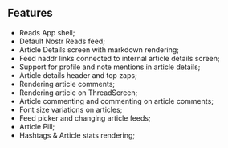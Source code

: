 ## Features

- Reads App shell;
- Default Nostr Reads feed;
- Article Details screen with markdown rendering;
- Feed naddr links connected to internal article details screen;
- Support for profile and note mentions in article details;
- Article details header and top zaps;
- Rendering article comments;
- Rendering article on ThreadScreen;
- Article commenting and commenting on article comments;
- Font size variations on articles;
- Feed picker and changing article feeds;
- Article Pill;
- Hashtags & Article stats rendering;